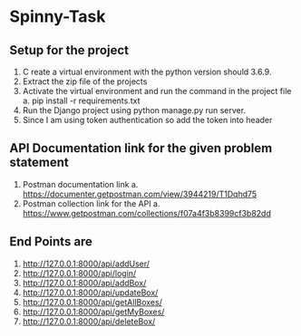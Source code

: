 # Spinny-Task

## Setup for the project
1. C​ reate a virtual environment with the python version should 3.6.9.
2. Extract the zip file of the projects
3. Activate the virtual environment and run the command in the project file
a. pip install -r requirements.txt
4. Run the Django project using python manage.py run server.
5. Since I am using token authentication so add the token into header


## API Documentation link for the given problem statement
1. Postman documentation link
a. https://documenter.getpostman.com/view/3944219/T1Dqhd75
2. Postman collection link for the API
a. https://www.getpostman.com/collections/f07a4f3b8399cf3b82dd


## End Points are
1. http://127.0.0.1:8000/api/addUser/
2. http://127.0.0.1:8000/api/login/
3. http://127.0.0.1:8000/api/addBox/
4. http://127.0.0.1:8000/api/updateBox/
5. http://127.0.0.1:8000/api/getAllBoxes/
6. http://127.0.0.1:8000/api/getMyBoxes/
7. http://127.0.0.1:8000/api/deleteBox/
